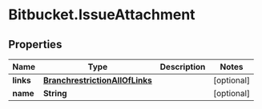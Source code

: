 # Bitbucket.IssueAttachment

## Properties

Name | Type | Description | Notes
------------ | ------------- | ------------- | -------------
**links** | [**BranchrestrictionAllOfLinks**](BranchrestrictionAllOfLinks.md) |  | [optional] 
**name** | **String** |  | [optional] 


